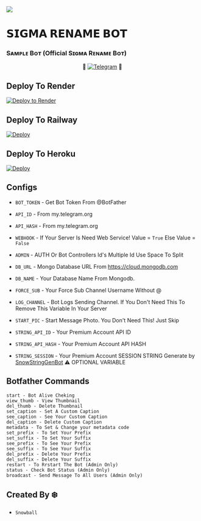<img src="https://user-images.githubusercontent.com/73097560/115834477-dbab4500-a447-11eb-908a-139a6edaec5c.gif">

# 𝗦𝗜𝗚𝗠𝗔 𝗥𝗘𝗡𝗔𝗠𝗘 𝗕𝗢𝗧

### Sᴀᴍᴩʟᴇ Bᴏᴛ (Official Sɪɢᴍᴀ Rᴇɴᴀᴍᴇ Bᴏᴛ)

<p align="center">
🤖 <a href="https://t.me/SigmaRenameBot"><img title="Telegram" src="https://img.shields.io/static/v1?label=SigmaRename&message=BOT&color=blue-green"></a> 🤖
</p>

## Deploy To Render

[![Deploy to Render](https://render.com/images/deploy-to-render-button.svg)](https://render.com/deploy?repo=https://github.com/MAHESH-KADALI/Sigma)

## Deploy To Railway

<a href="https://graph.org/file/fabd75cd5043d2cfdc13d.jpg"><img src="https://railway.app/button.svg" alt="Deploy"></a>

## Deploy To Heroku

<a href="https://heroku.com/deploy?template=https://github.com/MAHESH-KADALI/Sigma"><img src="https://www.herokucdn.com/deploy/button.svg" alt="Deploy"></a>

## Configs

- `BOT_TOKEN` - Get Bot Token From @BotFather

- `API_ID` - From my.telegram.org

- `API_HASH` - From my.telegram.org

- `WEBHOOK` - If Your Server Is Need Web Service! Value = `True` Else Value = `False`

- `ADMIN` - AUTH Or Bot Controllers Id's Multiple Id Use Space To Split

- `DB_URL` - Mongo Database URL From https://cloud.mongodb.com

- `DB_NAME` - Your Database Name From Mongodb.

- `FORCE_SUB` - Your Force Sub Channel Username Without @

- `LOG_CHANNEL` - Bot Logs Sending Channel. If You Don't Need This To Remove This Variable In Your Server

- `START_PIC` - Start Message Photo. You Don't Need This! Just Skip

- `STRING_API_ID` - Your Premium Account API ID

- `STRING_API_HASH` - Your Premium Account API HASH

- `STRING_SESSION` - Your Premium Account SESSION STRING Generate by [SnowStringGenBot](https://t.me/SnowStringGenBot) ⚠️ OPTIONAL VARIABLE

## Botfather Commands

```
start - Bot Alive Cheking
view_thumb - View Thumbnail
del_thumb - Delete Thumbnail
set_caption - Set A Custom Caption
see_caption - See Your Custom Caption
del_caption - Delete Custom Caption
metadata - To Set & Change your metadata code
set_prefix - To Set Your Prefix
set_suffix - To Set Your Suffix
see_prefix - To See Your Prefix
see_suffix - To See Your Suffix
del_prefix - Delete Your Prefix
del_suffix - Delete Your Suffix
restart - To Rrstart The Bot (Admin Only)
status - Check Bot Status (Admin Only)
broadcast - Send Message To All Users (Admin Only)
```

## Created By ❄️

- `Snowball`
